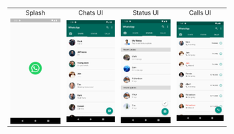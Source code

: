 <table>
  <tr>
    <td align="center">Splash</td>
    <td align="center">Chats UI</td>
    <td align="center">Status UI</td>
    <td align="center">Calls UI</td>
  </tr>
  </tr>
  <tr>
    <td align="center"><img src="Screenshots/splash.png" width=200></td>
    <td align="center"><img src="Screenshots/chats.png" width=200></td>
    <td align="center"><img src="Screenshots/status.png" width=200></td>
    <td align="center"><img src="Screenshots/calls.png" width=200></td>
  </tr>
</table>
